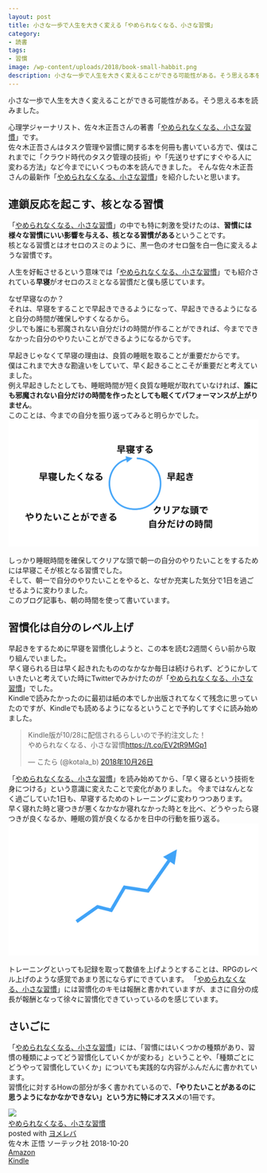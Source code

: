 ```yaml
---
layout: post
title: 小さな一歩で人生を大きく変える「やめられなくなる、小さな習慣」
category:
- 読書
tags:
- 習慣
image: /wp-content/uploads/2018/book-small-habbit.png
description: 小さな一歩で人生を大きく変えることができる可能性がある。そう思える本を読みました。
---
```

小さな一歩で人生を大きく変えることができる可能性がある。そう思える本を読みました。

心理学ジャーナリスト、佐々木正吾さんの著書「[やめられなくなる、小さな習慣](https://amzn.to/2QvgMWI)」です。  
佐々木正吾さんはタスク管理や習慣に関する本を何冊も書いている方で、僕はこれまでに「クラウド時代のタスク管理の技術」や「先送りせずにすぐやる人に変わる方法」など今までにいくつもの本を読んできました。
そんな佐々木正吾さんの最新作「[やめられなくなる、小さな習慣](https://amzn.to/2QvgMWI)」を紹介したいと思います。
<!--more-->
## 連鎖反応を起こす、核となる習慣
「[やめられなくなる、小さな習慣](https://amzn.to/2QvgMWI)」の中でも特に刺激を受けたのは、**習慣には様々な習慣にいい影響を与える、核となる習慣がある**ということです。  
核となる習慣とはオセロのスミのように、黒一色のオセロ盤を白一色に変えるような習慣です。

人生を好転させるという意味では「[やめられなくなる、小さな習慣](https://amzn.to/2QvgMWI)」でも紹介されている**早寝**がオセロのスミとなる習慣だと僕も感じています。

なぜ早寝なのか？  
それは、早寝をすることで早起きできるようになって、早起きできるようになると自分の時間が確保しやすくなるから。  
少しでも誰にも邪魔されない自分だけの時間が作ることができれば、今までできなかった自分のやりたいことができるようになるからです。

早起きじゃなくて早寝の理由は、良質の睡眠を取ることが重要だからです。  
僕はこれまで大きな勘違いをしていて、早く起きることこそが重要だと考えていました。  
例え早起きしたとしても、睡眠時間が短く良質な睡眠が取れていなければ、**誰にも邪魔されない自分だけの時間を作ったとしても眠くてパフォーマンスが上がりません**。  
このことは、今までの自分を振り返ってみると明らかでした。  
![habbit-cycle](/wp-content/uploads/2018/habbit-cycle.png)

しっかり睡眠時間を確保してクリアな頭で朝一の自分のやりたいことをするためには早寝こそが核となる習慣でした。  
そして、朝一で自分のやりたいことをやると、なぜか充実した気分で1日を過ごせるように変わりました。  
このブログ記事も、朝の時間を使って書いています。

## 習慣化は自分のレベル上げ
早起きをするために早寝を習慣化しようと、この本を読む2週間くらい前から取り組んでいました。  
早く寝られる日は早く起きれたもののなかなか毎日は続けられず、どうにかしていきたいと考えていた時にTwitterでみかけたのが「[やめられなくなる、小さな習慣](https://amzn.to/2QvgMWI)」でした。  
Kindleで読みたかったのに最初は紙の本でしか出版されてなくて残念に思っていたのですが、Kindleでも読めるようになるということで予約してすぐに読み始めました。
<blockquote class="twitter-tweet" data-lang="ja"><p lang="ja" dir="ltr">Kindle版が10/28に配信されるらしいので予約注文した！<br>やめられなくなる、小さな習慣<a href="https://t.co/EV2tR9MGp1">https://t.co/EV2tR9MGp1</a></p>&mdash; こたら (@kotala_b) <a href="https://twitter.com/kotala_b/status/1055613650646446080?ref_src=twsrc%5Etfw">2018年10月26日</a></blockquote> <script async src="https://platform.twitter.com/widgets.js" charset="utf-8"></script>

「[やめられなくなる、小さな習慣](https://amzn.to/2QvgMWI)」を読み始めてから、「早く寝るという技術を身につける」という意識に変えたことで変化がありました。
今まではなんとなく過ごしていた1日も、早寝するためのトレーニングに変わりつつあります。  
早く寝れた時と寝つきが悪くなかなか寝れなかった時とを比べ、どうやったら寝つきが良くなるか、睡眠の質が良くなるかを日中の行動を振り返る。  
![level-up](/wp-content/uploads/2018/level-up.png)

トレーニングといっても記録を取って数値を上げようとすることは、RPGのレベル上げのような感覚であまり苦にならずにできています。
「[やめられなくなる、小さな習慣](https://amzn.to/2QvgMWI)」には習慣化のキモは報酬と書かれていますが、まさに自分の成長が報酬となって徐々に習慣化できていっているのを感じています。

## さいごに
「[やめられなくなる、小さな習慣](https://amzn.to/2QvgMWI)」には、「習慣にはいくつかの種類があり、習慣の種類によってどう習慣化していくかが変わる」ということや、「種類ごとにどうやって習慣化していくか」についても実践的な内容がふんだんに書かれています。  
習慣化に対するHowの部分が多く書かれているので、**「やりたいことがあるのに思うようになかなかできない」という方に特にオススメ**の1冊です。

<div class="cstmreba"><div class="booklink-box"><div class="booklink-image"><a href="https://www.amazon.co.jp/exec/obidos/asin/4800730171/same22/" target="_blank" ><img src="https://images-fe.ssl-images-amazon.com/images/I/41d9CPUWJLL._SL160_.jpg" style="border: none;" /></a></div><div class="booklink-info"><div class="booklink-name"><a href="https://www.amazon.co.jp/exec/obidos/asin/4800730171/same22/" target="_blank" >やめられなくなる、小さな習慣</a><div class="booklink-powered-date">posted with <a href="https://yomereba.com" rel="nofollow" target="_blank">ヨメレバ</a></div></div><div class="booklink-detail">佐々木 正悟 ソーテック社 2018-10-20    </div><div class="booklink-link2"><div class="shoplinkamazon"><a href="https://www.amazon.co.jp/exec/obidos/asin/4800730171/same22/" target="_blank" >Amazon</a></div><div class="shoplinkkindle"><a href="https://www.amazon.co.jp/exec/obidos/ASIN/B07JNC1TWM/same22/" target="_blank" >Kindle</a></div>                              	  	  	  	  	</div></div><div class="booklink-footer"></div></div></div>
